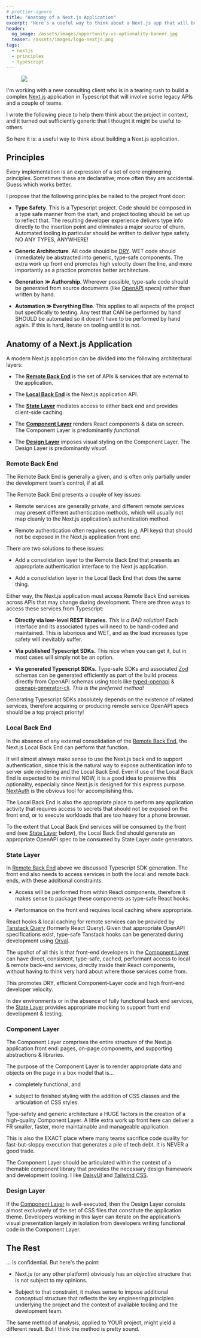 ```yaml
---
# prettier-ignore
title: "Anatomy of a Next.js Application"
excerpt: "Here's a useful way to think about a Next.js app that will be built by a team."
header:
  og_image: /assets/images/opportunity-vs-optionality-banner.jpg
  teaser: /assets/images/logo-nextjs.png
tags:
  - nextjs
  - principles
  - typescript
---
```


<figure class="align-left drop-image">
    <img src="/assets/images/logo-nextjs.png">
</figure>

I'm working with a new consulting client who is in a tearing rush to build a complex [Next.js](https://nextjs.org/) application in Typescript that will involve some legacy APIs and a couple of teams.

I wrote the following piece to help them think about the project in context, and it turned out sufficiently generic that I thought it might be useful to others.

So here it is: a useful way to think about building a Next.js application.

## Principles

Every implementation is an expression of a set of core engineering principles. Sometimes these are declarative; more often they are accidental. Guess which works better.

I propose that the following principles be nailed to the project front door:

- **Type Safety**. This is a Typescript project. Code should be composed in a type safe manner from the start, and project tooling should be set up to reflect that. The resulting developer experience delivers type info directly to the insertion point and eliminates a major source of churn. Automated tooling in particular should be written to deliver type safety. NO ANY TYPES, ANYWHERE!

- **Generic Architecture**. All code should be [DRY](https://en.wikipedia.org/wiki/Don%27t_repeat_yourself). WET code should immediately be abstracted into generic, type-safe components. The extra work up front end promotes high velocity down the line, and more importantly as a practice promotes better architecture.

- **Generation ≫ Authorship**. Wherever possible, type-safe code should be generated from source documents (like [OpenAPI](https://swagger.io/specification/) specs) rather than written by hand.

- **Automation ≫ Everything Else**. This applies to all aspects of the project but specifically to testing. Any test that CAN be performed by hand SHOULD be automated so it doesn’t have to be performed by hand again. If this is hard, iterate on tooling until it is not.

## Anatomy of a Next.js Application

A modern Next.js application can be divided into the following architectural layers:

- The [**Remote Back End**](#remote-back-end) is the set of APIs & services that are external to the application.

- The [**Local Back End**](#local-back-end) is the Next.js application API.

- The [**State Layer**](#state-layer) mediates access to either back end and provides client-side caching.

- The [**Component Layer**](#component-layer) renders React components & data on screen. The Component Layer is predominantly _functional_.

- The [**Design Layer**](#design-layer) imposes visual styling on the Component Layer. The Design Layer is predominantly _visual_.

### Remote Back End

The Remote Back End is generally a given, and is often only partially under the development team’s control, if at all.

The Remote Back End presents a couple of key issues:

- Remote services are generally private, and different remote services may present different authentication methods, which will usually not map cleanly to the Next.js application’s authentication method.

- Remote authentication often requires secrets (e.g. API keys) that should not be exposed in the Next.js application front end.

There are two solutions to these issues:

- Add a consolidation layer to the Remote Back End that presents an appropriate authentication interface to the Next.js application.

- Add a consolidation layer in the Local Back End that does the same thing.

Either way, the Next.js application must access Remote Back End services across APIs that may change during development. There are three ways to access these services from Typescript:

- **Directly via low-level REST libraries.** _This is a BAD solution!_ Each interface and its associated types will need to be hand-coded and maintained. This is laborious and WET, and as the load increases type safety will inevitably suffer.

- **Via published Typescript SDKs.** This nice when you can get it, but in most cases will simply not be an option.

- **Via generated Typescript SDKs.** Type-safe SDKs and associated [Zod](https://zod.dev/) schemas can be generated efficiently as part of the build process directly from OpenAPI schemas using tools like [typed-openapi](https://github.com/astahmer/typed-openapi) & [openapi-generator-cli](https://github.com/OpenAPITools/openapi-generator-cli). _This is the preferred method!_

Generating Typescript SDKs absolutely depends on the existence of related services, therefore acquiring or producing remote service OpenAPI specs should be a top project priority!

### Local Back End

In the absence of any external consolidation of the [Remote Back End](#remote-back-end), the Next.js Local Back End can perform that function.

It will almost always make sense to use the Next.js back end to support authentication, since this is the natural way to expose authentication info to server side rendering and the Local Back End. Even if use of the Local Back End is expected to be minimal NOW, it is a good idea to preserve this optionality, especially since Next.js is designed for this express purpose. [NextAuth](https://next-auth.js.org/) is the obvious tool for accomplishing this.

The Local Back End is also the appropriate place to perform any application activity that requires access to secrets that should not be exposed on the front end, or to execute workloads that are too heavy for a phone browser.

To the extent that Local Back End services will be consumed by the front end (see [State Layer](#state-layer) below), the Local Back End should generate an appropriate OpenAPI spec to be consumed by State Layer code generators.

### State Layer

In [Remote Back End](#remote-back-end) above we discussed Typescript SDK generation. The front end also needs to access services in both the local and remote back ends, with these additional constraints:

- Access will be performed from within React components, therefore it makes sense to package these components as type-safe React hooks.

- Performance on the front end requires local caching where appropriate.

React hooks & local caching for remote services can be provided by [Tanstack Query](https://tanstack.com/query/latest) (formerly React Query). Given that appropriate OpenAPI specifications exist, type-safe Tanstack hooks can be generated during development using [Orval](https://orval.dev/).

The upshot of all this is that front-end developers in the [Component Layer](#component-layer) can have direct, consistent, type-safe, cached, performant access to local & remote back-end services, directly inside their React components, without having to think very hard about where those services come from.

This promotes DRY, efficient Component-Layer code and high front-end developer velocity.

In dev environments or in the absence of fully functional back end services, the [State Layer](#state-layer) provides appropriate mocking to support front end development & testing.

### Component Layer

The Component Layer comprises the entire structure of the Next.js application front end: pages, on-page components, and supporting abstractions & libraries.

The purpose of the Component Layer is to render appropriate data and objects on the page in a box model that is...

- completely functional, and

- subject to finished styling with the addition of CSS classes and the articulation of CSS styles.

Type-safety and generic architecture a HUGE factors in the creation of a high-quality Component Layer. A little extra work up front here can deliver a FR smaller, faster, more maintainable and manageable application.

This is also the EXACT place where many teams sacrifice code quality for fast-but-sloppy execution that generates a pile of tech debt. It is NEVER a good trade.

The Component Layer should be articulated within the context of a themable component library that provides the necessary design framework and development tooling. I like [DaisyUI](https://daisyui.com/) and [Tailwind CSS](https://tailwindcss.com/).

### Design Layer

If the [Component Layer](#component-layer) is well-executed, then the Design Layer consists almost exclusively of the set of CSS files that constitute the application theme. Developers working in this layer can iterate on the application’s visual presentation largely in isolation from developers writing functional code in the Component Layer.

## The Rest

... is confidential. But here's the point:

- Next.js (or any other platform) obviously has an _objective_ structure that is not subject to my opinions.

- Subject to that constraint, it makes sense to impose additional _conceptual_ structure that reflects the key engineering principles underlying the project and the context of available tooling and the development team.

The same method of analysis, applied to YOUR project, might yield a different result. But I think the method is pretty sound.
